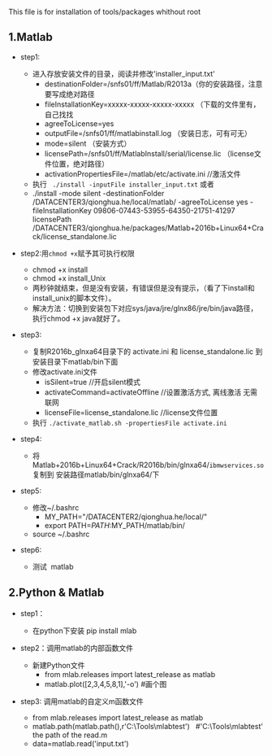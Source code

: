 This file is for installation of tools/packages whithout root



1.Matlab
--------
* step1:
	* 进入存放安装文件的目录，阅读并修改'installer_input.txt'
		* destinationFolder=/snfs01/ff/Matlab/R2013a（你的安装路径，注意要写成绝对路径
		* fileInstallationKey=xxxxx-xxxxx-xxxxx-xxxxx （下载的文件里有，自己找找
		* agreeToLicense=yes
		* outputFile=/snfs01/ff/matlabinstall.log （安装日志，可有可无）
		* mode=silent （安装方式）
		* licensePath=/snfs01/ff/MatlabInstall/serial/license.lic （license文件位置，绝对路径）   
		* activationPropertiesFile=/matlab/etc/activate.ini //激活文件
	* 执行 ` ./install -inputFile installer_input.txt`
	或者  
	* ./install -mode silent -destinationFolder /DATACENTER3/qionghua.he/local/matlab/ -agreeToLicense yes -fileInstallationKey 09806-07443-53955-64350-21751-41297 licensePath /DATACENTER3/qionghua.he/packages/Matlab+2016b+Linux64+Crack/license_standalone.lic
    
* step2:用`chmod +x`赋予其可执行权限  <br>
	* chmod +x install<br>
	* chmod +x install_Unix<br>
	* 两秒钟就结束，但是没有安装，有错误但是没有提示，（看了下install和install_unix的脚本文件）。<br>
	* 解决方法：切换到安装包下对应sys/java/jre/glnx86/jre/bin/java路径，执行chmod +x java就好了。<br>
 
* step3: <br>
	* 复制R2016b_glnxa64目录下的 activate.ini 和 license_standalone.lic 到安装目录下matlab/bin下面<br>
	* 修改activate.ini文件 <br>
		* isSilent=true //开启silent模式<br>
		* activateCommand=activateOffline //设置激活方式, 离线激活 无需联网<br>
		* licenseFile=license_standalone.lic //license文件位置<br>
	* 执行 `./activate_matlab.sh -propertiesFile activate.ini`<br>
* step4:  <br>
	* 将Matlab+2016b+Linux64+Crack/R2016b/bin/glnxa64/`ibmwservices.so`复制到 安装路径matlab/bin/glnxa64/下

* step5:  <br>
	* 修改~/.bashrc<br>
		* MY_PATH="/DATACENTER2/qionghua.he/local/" <br>
		* export PATH=$PATH:$MY_PATH/matlab/bin/<br>
	* source ~/.bashrc
* step6:  <br>
	* 测试  matlab<br>
	
2.Python & Matlab
-----------------
* step1：
	* 在python下安装 pip install mlab
	
* step2：调用matlab的内部函数文件
	* 新建Python文件 
		* from mlab.releases import latest_release as matlab
		* matlab.plot([2,3,4,5,8,1],'-o') #画个图
* step3: 调用matlab的自定义m函数文件
	* from mlab.releases import latest_release as matlab
	* matlab.path(matlab.path(),r'C:\Tools\mlabtest')   #'C:\Tools\mlabtest' the path of the read.m
	* data=matlab.read('input.txt') 
	


